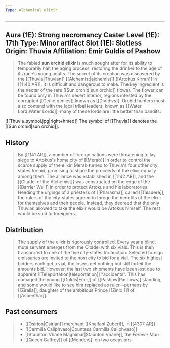 ```yaml
---
Type: Alchemical elixir
---
```

---
Aura (1E): Strong necromancy
Caster Level (1E): 17th
Type: Minor artifact
Slot (1E): Slotless
Origin: Thuvia
Affiliation: Emir Guldis of Pashow
---

> The fabled **sun orchid elixir** is much sought after for its ability to temporarily halt the aging process, restoring the drinker to the age of its race's young adults. The secret of its creation was discovered by the [[Thuvia|Thuvian]] [[Alchemist|alchemist]] [[Artokus Kirran]] in [[1140 AR]].
> It is difficult and dangerous to make. The key ingredient is the nectar of the rare [[Sun orchid|sun orchid]] flower. The flower can be found only in Thuvia's desert interior, regions infested by the corrupted [[Genie|genies]] known as [[Div|divs]]. Orchid hunters must also contend with the local tribal leaders, known as [[Water Lord|Water Lords]]; many of these lords are little better than bandits.

![[Thuvia_symbol.jpg|right+hmed]] 
 The symbol of [[Thuvia]] denotes the [[Sun orchid|sun orchid]].


## History

> By [[1141 AR]], a number of foreign nations were threatening to lay siege to Artokus's home city of [[Merab]] in order to control the scarce supply of the elixir. Merab turned to Thuvia's four other city states for aid, promising to share the proceeds of the elixir equally among them. The alliance was established in [[1142 AR]], and the [[Citadel of the Alchemist]] was constructed on the edge of the [[Barrier Wall]] in order to protect Artokus and his laboratories. Heeding the urgings of a priestess of [[Pharasma]] called [[Taladere]], the rulers of the city-states agreed to forego the benefits of the elixir for themselves and their people. Instead, they decreed that the only Thuvian allowed to take the elixir would be Artokus himself. The rest would be sold to foreigners.


## Distribution

> The supply of the elixir is rigorously controlled. Every year a blind, mute servant emerges from the Citadel with six vials. This is then transported to one of the five city-states for auction. Selected foreign emissaries are invited to the host city to bid for a vial. The six highest bidders each get a vial; the losers get nothing but still forfeit the amounts bid. However, the last two shipments have been lost due to apparent [[Teleportation|teleportation]] "accidents". This has damaged the young [[Guldis|Emir]] of [[Pashow|Pashows]] standing, and some would like to see him replaced as ruler—perhaps by [[Ziralia]], daughter of the ambitious Prince [[Zinlo 1]] of [[Aspenthar]].


## Past consumers

> - [[Osirion|Osirian]] merchant [[Khalfani Zuberi]], in [[4307 AR]]
> - [[Carmilla Caliphvaso|Countess Carmilla Caliphvaso]]
> - [[Staunton Vhane Magnimar|Staunton Vhane]], the *Forever Man*
> - [[Queen Galfrey]] of [[Mendev]], on two occasions






